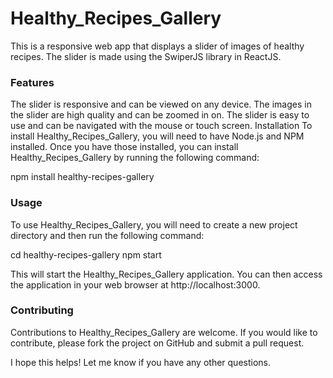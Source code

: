 <h1>Healthy_Recipes_Gallery</h1>
This is a responsive web app that displays a slider of images of healthy recipes. The slider is made using the SwiperJS library in ReactJS.

<h3>Features</h3>
The slider is responsive and can be viewed on any device.
The images in the slider are high quality and can be zoomed in on.
The slider is easy to use and can be navigated with the mouse or touch screen.
Installation
To install Healthy_Recipes_Gallery, you will need to have Node.js and NPM installed. Once you have those installed, you can install Healthy_Recipes_Gallery by running the following command:

npm install healthy-recipes-gallery

<h3>Usage</h3>
To use Healthy_Recipes_Gallery, you will need to create a new project directory and then run the following command:

cd healthy-recipes-gallery
npm start

This will start the Healthy_Recipes_Gallery application. You can then access the application in your web browser at http://localhost:3000.

<h3>Contributing</h3>
Contributions to Healthy_Recipes_Gallery are welcome. If you would like to contribute, please fork the project on GitHub and submit a pull request.

I hope this helps! Let me know if you have any other questions.

